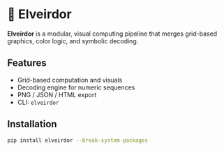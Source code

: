 # 🧬 Elveirdor

**Elveirdor** is a modular, visual computing pipeline that merges grid-based graphics, color logic, and symbolic decoding.

## Features
- Grid-based computation and visuals
- Decoding engine for numeric sequences
- PNG / JSON / HTML export
- CLI: `elveirdor`

## Installation
```bash
pip install elveirdor --break-system-packages
